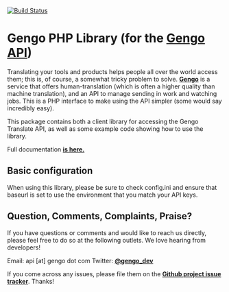 [![Build Status](https://secure.travis-ci.org/gengo/gengo-php.png?branch=master)](https://travis-ci.org/gengo/gengo-php)

Gengo PHP Library (for the [Gengo API](http://gengo.com/))
==========================================================================================================================
Translating your tools and products helps people all over the world access them; this is, of course, a
somewhat tricky problem to solve. **[Gengo](http://gengo.com/)** is a service that offers human-translation
(which is often a higher quality than machine translation), and an API to manage sending in work and watching
jobs. This is a PHP interface to make using the API simpler (some would say incredibly easy).

This package contains both a client library for accessing the Gengo Translate API, as well as some example code showing how to
use the library.

Full documentation **[is here.](http://developers.gengo.com)**

Basic configuration
---------------------------------------------------------------------------------------------------------------------------
When using this library, please be sure to check config.ini and ensure that baseurl is set to use the environment that you match your API keys.

Question, Comments, Complaints, Praise?
---------------------------------------------------------------------------------------------------------------------------
If you have questions or comments and would like to reach us directly, please feel free to do
so at the following outlets. We love hearing from developers!

Email: api [at] gengo dot com
Twitter: **[@gengo_dev](http://twitter.com/gengoit)**

If you come across any issues, please file them on the **[Github project issue tracker](https://github.com/gengo/gengo-php/issues)**. Thanks!
